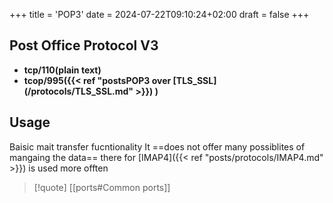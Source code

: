 +++
title = 'POP3'
date = 2024-07-22T09:10:24+02:00
draft = false
+++

## Post Office Protocol V3 
- **tcp/110(plain text)**
- **tcop/995({{< ref "postsPOP3 over [TLS_SSL](/protocols/TLS_SSL.md" >}}) )**

## Usage 
Baisic mait transfer fucntionality 
It ==does not offer many possiblites of mangaing the data== there for [IMAP4]({{< ref "posts/protocols/IMAP4.md" >}}) is used more offten 


>[!quote] [[ports#Common ports]]